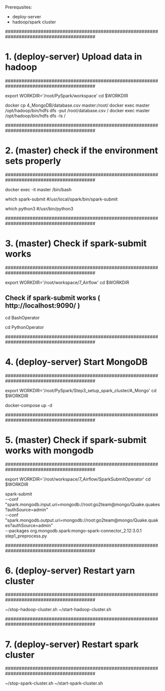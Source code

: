 
Prerequsites:
- deploy-server
- hadoop/spark cluster

#########################################################################################
# 1. (deploy-server) Upload data in hadoop
#########################################################################################

export WORKDIR='/root/PySpark/workspace'
cd $WORKDIR

docker cp 4_MongoDB/database.csv master:/root/
docker exec master /opt/hadoop/bin/hdfs dfs -put /root/database.csv /
docker exec master /opt/hadoop/bin/hdfs dfs -ls /

#########################################################################################
# 2. (master) check if the environment sets properly
#########################################################################################

docker exec -it master /bin/bash

which spark-submit
#/usr/local/spark/bin/spark-submit

which python3
#/usr/bin/python3


#########################################################################################
# 3. (master) Check if spark-submit works 
#########################################################################################

export WORKDIR='/root/workspace/7_Airflow'
cd $WORKDIR

## Check if spark-submit works  ( http://localhost:9090/ )

cd BashOperator

cd PythonOperator



#########################################################################################
# 4. (deploy-server) Start MongoDB
#########################################################################################

export WORKDIR='/root/PySpark/Step3_setup_spark_cluster/A_Mongo'
cd $WORKDIR

docker-compose up -d


#########################################################################################
# 5. (master) Check if spark-submit works with mongodb
#########################################################################################

export WORKDIR='/root/workspace/7_Airflow/SparkSubmitOperator'
cd $WORKDIR

spark-submit \
        --conf "spark.mongodb.input.uri=mongodb://root:go2team@mongo/Quake.quakes?authSource=admin" \
        --conf "spark.mongodb.output.uri=mongodb://root:go2team@mongo/Quake.quakes?authSource=admin" \
        --packages org.mongodb.spark:mongo-spark-connector_2.12:3.0.1 \
        step1_preprocess.py 


#########################################################################################
# 6. (deploy-server) Restart yarn cluster
#########################################################################################

~/stop-hadoop-cluster.sh 
~/start-hadoop-cluster.sh

#########################################################################################
# 7. (deploy-server) Restart spark cluster
#########################################################################################

~/stop-spark-cluster.sh 
~/start-spark-cluster.sh